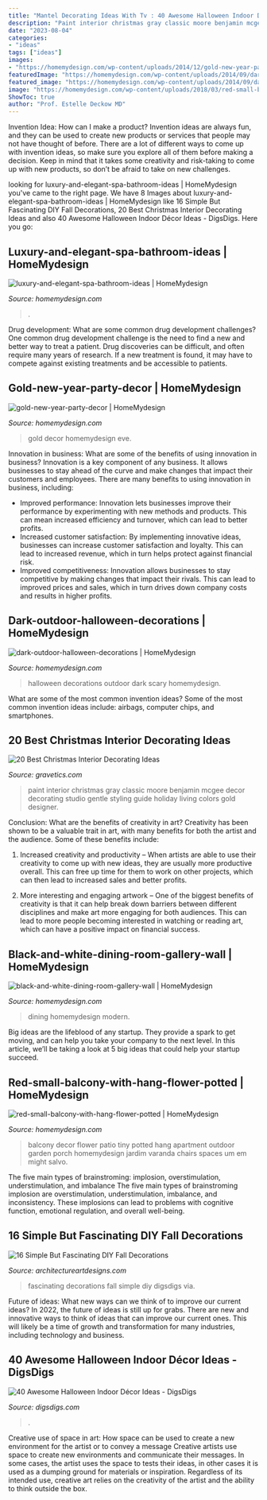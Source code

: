 ```yaml
---
title: "Mantel Decorating Ideas With Tv : 40 Awesome Halloween Indoor Décor Ideas"
description: "Paint interior christmas gray classic moore benjamin mcgee decor decorating studio gentle styling guide holiday living colors gold designer"
date: "2023-08-04"
categories:
- "ideas"
tags: ["ideas"]
images:
- "https://homemydesign.com/wp-content/uploads/2014/12/gold-new-year-party-decor.jpg"
featuredImage: "https://homemydesign.com/wp-content/uploads/2014/09/dark-outdoor-halloween-decorations.jpg"
featured_image: "https://homemydesign.com/wp-content/uploads/2014/09/dark-outdoor-halloween-decorations.jpg"
image: "https://homemydesign.com/wp-content/uploads/2018/03/red-small-balcony-with-hang-flower-potted.jpg"
ShowToc: true
author: "Prof. Estelle Deckow MD"
---
```



Invention Idea: How can I make a product?
Invention ideas are always fun, and they can be used to create new products or services that people may not have thought of before. There are a lot of different ways to come up with invention ideas, so make sure you explore all of them before making a decision. Keep in mind that it takes some creativity and risk-taking to come up with new products, so don’t be afraid to take on new challenges.

	

		
looking for luxury-and-elegant-spa-bathroom-ideas | HomeMydesign you've came to the right page. We have 8 Images about luxury-and-elegant-spa-bathroom-ideas | HomeMydesign like 16 Simple But Fascinating DIY Fall Decorations, 20 Best Christmas Interior Decorating Ideas and also 40 Awesome Halloween Indoor Décor Ideas - DigsDigs. Here you go:
		
    
## Luxury-and-elegant-spa-bathroom-ideas | HomeMydesign

<img loading=lazy src="https://homemydesign.com/wp-content/uploads/2020/02/luxury-and-elegant-spa-bathroom-ideas.jpg" onerror="this.onerror=null;this.src='https://tse3.mm.bing.net/th?id=OIP.swg8kYtCAs2c-oLEHXUKQwHaLG&amp;pid=15.1';" alt="luxury-and-elegant-spa-bathroom-ideas | HomeMydesign">

_Source: homemydesign.com_

>. 

	

Drug development: What are some common drug development challenges?
One common drug development challenge is the need to find a new and better way to treat a patient. Drug discoveries can be difficult, and often require many years of research. If a new treatment is found, it may have to compete against existing treatments and be accessible to patients.

    
## Gold-new-year-party-decor | HomeMydesign

<img loading=lazy src="https://homemydesign.com/wp-content/uploads/2014/12/gold-new-year-party-decor.jpg" onerror="this.onerror=null;this.src='https://tse1.mm.bing.net/th?id=OIP.wtkxnxxalpEnJKuCNiB5EgHaPE&amp;pid=15.1';" alt="gold-new-year-party-decor | HomeMydesign">

_Source: homemydesign.com_

>gold decor homemydesign eve. 

	

Innovation in business: What are some of the benefits of using innovation in business?
Innovation is a key component of any business. It allows businesses to stay ahead of the curve and make changes that impact their customers and employees. There are many benefits to using innovation in business, including: 
- Improved performance: Innovation lets businesses improve their performance by experimenting with new methods and products. This can mean increased efficiency and turnover, which can lead to better profits. 
- Increased customer satisfaction: By implementing innovative ideas, businesses can increase customer satisfaction and loyalty. This can lead to increased revenue, which in turn helps protect against financial risk. 
- Improved competitiveness: Innovation allows businesses to stay competitive by making changes that impact their rivals. This can lead to improved prices and sales, which in turn drives down company costs and results in higher profits.

    
## Dark-outdoor-halloween-decorations | HomeMydesign

<img loading=lazy src="https://homemydesign.com/wp-content/uploads/2014/09/dark-outdoor-halloween-decorations.jpg" onerror="this.onerror=null;this.src='https://tse4.mm.bing.net/th?id=OIP.Mx1qikBiRJuHc7kXdMb1vgHaLT&amp;pid=15.1';" alt="dark-outdoor-halloween-decorations | HomeMydesign">

_Source: homemydesign.com_

>halloween decorations outdoor dark scary homemydesign. 

	

What are some of the most common invention ideas?
Some of the most common invention ideas include: airbags, computer chips, and smartphones.

    
## 20 Best Christmas Interior Decorating Ideas

<img loading=lazy src="https://www.gravetics.com/wp-content/uploads/2017/10/Gentle-gray-paint-color-by-Benjamin-Moore.jpg" onerror="this.onerror=null;this.src='https://tse2.mm.bing.net/th?id=OIP.JEy8avMn2LnYQyCdQgycngHaLH&amp;pid=15.1';" alt="20 Best Christmas Interior Decorating Ideas">

_Source: gravetics.com_

>paint interior christmas gray classic moore benjamin mcgee decor decorating studio gentle styling guide holiday living colors gold designer. 

	

Conclusion: What are the benefits of creativity in art?
Creativity has been shown to be a valuable trait in art, with many benefits for both the artist and the audience. Some of these benefits include:
1. Increased creativity and productivity – When artists are able to use their creativity to come up with new ideas, they are usually more productive overall. This can free up time for them to work on other projects, which can then lead to increased sales and better profits.

2. More interesting and engaging artwork – One of the biggest benefits of creativity is that it can help break down barriers between different disciplines and make art more engaging for both audiences. This can lead to more people becoming interested in watching or reading art, which can have a positive impact on financial success.


    
## Black-and-white-dining-room-gallery-wall | HomeMydesign

<img loading=lazy src="https://homemydesign.com/wp-content/uploads/2016/11/black-and-white-dining-room-gallery-wall.jpg" onerror="this.onerror=null;this.src='https://tse1.mm.bing.net/th?id=OIP.H5k7CjnhWcUqEATMp55QGwHaLI&amp;pid=15.1';" alt="black-and-white-dining-room-gallery-wall | HomeMydesign">

_Source: homemydesign.com_

>dining homemydesign modern. 

	

Big ideas are the lifeblood of any startup. They provide a spark to get moving, and can help you take your company to the next level. In this article, we’ll be taking a look at 5 big ideas that could help your startup succeed.

    
## Red-small-balcony-with-hang-flower-potted | HomeMydesign

<img loading=lazy src="https://homemydesign.com/wp-content/uploads/2018/03/red-small-balcony-with-hang-flower-potted.jpg" onerror="this.onerror=null;this.src='https://tse3.mm.bing.net/th?id=OIP.0cO69sY33aJPvhY2om-fewHaJ6&amp;pid=15.1';" alt="red-small-balcony-with-hang-flower-potted | HomeMydesign">

_Source: homemydesign.com_

>balcony decor flower patio tiny potted hang apartment outdoor garden porch homemydesign jardim varanda chairs spaces um em might salvo. 

	

The five main types of brainstroming: implosion, overstimulation, understimulation, and imbalance
The five main types of brainstroming implosion are overstimulation, understimulation, imbalance, and inconsistency. These implosions can lead to problems with cognitive function, emotional regulation, and overall well-being.

    
## 16 Simple But Fascinating DIY Fall Decorations

<img loading=lazy src="https://www.architectureartdesigns.com/wp-content/uploads/2014/09/1441.jpg" onerror="this.onerror=null;this.src='https://tse3.mm.bing.net/th?id=OIP.MXqX_-b7oWfMl5roXCVRMAHaJ3&amp;pid=15.1';" alt="16 Simple But Fascinating DIY Fall Decorations">

_Source: architectureartdesigns.com_

>fascinating decorations fall simple diy digsdigs via. 

	

Future of ideas: What new ways can we think of to improve our current ideas?
In 2022, the future of ideas is still up for grabs. There are new and innovative ways to think of ideas that can improve our current ones. This will likely be a time of growth and transformation for many industries, including technology and business.

    
## 40 Awesome Halloween Indoor Décor Ideas - DigsDigs

<img loading=lazy src="https://www.digsdigs.com/photos/awesome-halloween-indoor-decor-ideas-22-554x788.jpg" onerror="this.onerror=null;this.src='https://tse3.mm.bing.net/th?id=OIP.5CbvNfYuqQPNWDu7Jw9BsAHaKi&amp;pid=15.1';" alt="40 Awesome Halloween Indoor Décor Ideas - DigsDigs">

_Source: digsdigs.com_

>. 

	

Creative use of space in art: How space can be used to create a new environment for the artist or to convey a message
Creative artists use space to create new environments and communicate their messages. In some cases, the artist uses the space to tests their ideas, in other cases it is used as a dumping ground for materials or inspiration. Regardless of its intended use, creative art relies on the creativity of the artist and the ability to think outside the box.

